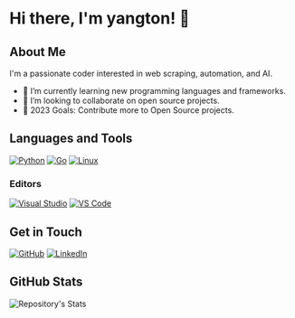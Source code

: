 # Hi there, I'm yangton! 👋

## About Me

I'm a passionate coder interested in web scraping, automation, and AI.

- 🌱 I’m currently learning new programming languages and frameworks.
- 👯 I’m looking to collaborate on open source projects.
- 🥅 2023 Goals: Contribute more to Open Source projects.

## Languages and Tools

[<img src="https://img.shields.io/badge/-Python-3776AB?style=flat&logo=python&logoColor=white" alt="Python">](https://www.python.org/)
[<img src="https://img.shields.io/badge/-Go-00ADD8?style=flat&logo=go&logoColor=white" alt="Go">](https://golang.org/)
[<img src="https://img.shields.io/badge/-Linux-FCC624?style=flat&logo=linux&logoColor=black" alt="Linux">](https://www.linux.org/)

### Editors

[<img src="https://img.shields.io/badge/-Visual%20Studio-5C2D91?style=flat&logo=visual%20studio&logoColor=white" alt="Visual Studio">](https://visualstudio.microsoft.com/)
[<img src="https://img.shields.io/badge/-VS%20Code-007ACC?style=flat&logo=visual%20studio%20code&logoColor=white" alt="VS Code">](https://code.visualstudio.com/)

## Get in Touch

[![GitHub](https://img.shields.io/badge/-GitHub-181717?style=flat&logo=github&logoColor=white)](https://github.com/yangton)
[![LinkedIn](https://img.shields.io/badge/-LinkedIn-0A66C2?style=flat&logo=linkedin&logoColor=white)](https://www.linkedin.com/in/yangton/)


## GitHub Stats

![Repository's Stats](https://github-readme-stats.vercel.app/api?username=yangton&show_icons=true&theme=radical&bg_color=000000&title_color=8E2DE2&text_color=ffffff&icon_color=8E2DE2)
